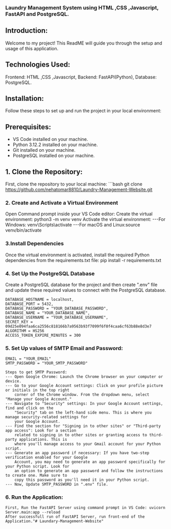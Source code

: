 ### Laundry Management System using HTML ,CSS ,Javascript, FastAPI and PostgreSQL.

## Introduction:
Welcome to my project! This ReadME will guide you through the setup and usage of this application. 

## Technologies Used:
Frontend: HTML ,CSS ,Javascript,
Backend: FastAPI(Python),
Database: PostgreSQL.

## Installation:
Follow these steps to set up and run the project in your local environment:

## Prerequisites:
- VS Code installed on your machine.
- Python 3.12.2 installed on your machine.
- Git installed on your machine.
- PostgreSQL installed on your machine.

## 1. Clone the Repository:
First, clone the repository to your local machine:
    ```bash
    git clone https://github.com/nehatomar8810/Laundry-Management-Website.git

### 2. Create and Activate a Virtual Environment
Open Command prompt inside your VS Code editor:
Create the virtual environment: python3 -m venv venv
Activate the virtual environment: 
    ---For Windows: venv\Scripts\activate
    ---For macOS and Linux:source venv/bin/activate

### 3.Install Dependencies
Once the virtual environment is activated, install the required Python dependencies from 
the requirements.txt file:  pip install -r requirements.txt

### 4. Set Up the PostgreSQL Database
Create a PostgreSQL database for the project and then create ".env" file and update these 
required values to connect with the PostgreSQL database.

    DATABASE_HOSTNAME = localhost,
    DATABASE_PORT = 5432,
    DATABASE_PASSWORD = "YOUR_DATABASE_PASSWORD",
    DATABASE_NAME = "YOUR_DATABASE_NAME",
    DATABASE_USERNAME = "YOUR_DATABASE_USERNAME",
    SECRET_KEY = 09d25e094faa6ca2556c818166b7a9563b93f7099f6f0f4caa6cf63b88e8d3e7
    ALGORITHM = HS256
    ACCESS_TOKEN_EXPIRE_MINUTES = 300

### 5. Set Up values of SMTP Email and Password:
    EMAIL = "YOUR_EMAIL"
    SMTP_PASSWORD = "YOUR_SMTP_PASSWORD"

    Steps to get SMTP Password:
    --- Open Google Chrome: Launch the Chrome browser on your computer or device.
    --- Go to your Google Account settings: Click on your profile picture or initials in the top right 
        corner of the Chrome window. From the dropdown menu, select "Manage your Google Account."
    --- Navigate to "Security" settings: In your Google Account settings, find and click on the 
        "Security" tab on the left-hand side menu. This is where you manage security-related settings for 
        your Google Account.
    --- Find the section for "Signing in to other sites" or "Third-party app access": Look for a section 
        related to signing in to other sites or granting access to third-party applications. This is 
        where you'll manage access to your Gmail account for your Python script.
    --- Generate an app password if necessary: If you have two-step verification enabled for your Google 
        Account, you may need to generate an app password specifically for your Python script. Look for 
        an option to generate an app password and follow the instructions to create one. Make sure to 
        copy this password as you'll need it in your Python script.
    --- Now, Update SMTP_PASSWORD in ".env" file.

### 6. Run the Application:
    First, Run the FastAPI Server using command prompt in VS Code: uvicorn Server.main:app --reload
    After successfull run of FastAPI Server, run front-end of the Application."# Laundary-Management-Website" 
